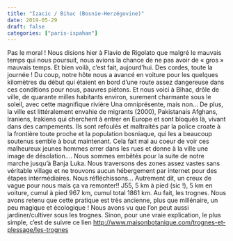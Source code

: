```yaml
---
title: "Izacic / Bihac (Bosnie-Herzégovine)"
date: 2019-05-29
draft: false
categories: ["paris-ispahan"]
---
```


Pas le moral ! Nous disions hier à Flavio de Rigolato que malgré le mauvais temps qui nous poursuit, nous avions la chance de ne pas avoir de « gros » mauvais temps. Et bien voilà, c’est fait, aujourd’hui. Des cordes, toute la journée ! Du coup, notre hôte nous a avancé en voiture pour les quelques kilomètres du début qui étaient en bord d’une route assez dangereuse dans ces conditions pour nous, pauvres piétons. Et nous voici à Bihac, drôle de ville, de quarante milles habitants environ, surement charmante sous le soleil, avec cette magnifique rivière Una omniprésente, mais non… De plus, la ville est littéralement envahie de migrants (2000), Pakistanais Afghans, Iraniens, Irakiens qui cherchent à entrer en Europe et sont bloqués là, vivant dans des campements. Ils sont refoulés et maltraités par la police croate à la frontière toute proche et la population bosniaque, qui les a beaucoup soutenus semble à bout maintenant. Cela fait mal au coeur de voir ces malheureux jeunes hommes errer dans les rues et donne à la ville une image de désolation….
Nous sommes embêtés pour la suite de notre marche jusqu’à Banja Luka. Nous traversons des zones assez vastes sans véritable village et ne trouvons aucun hébergement par internet pour des étapes intermédiaires. Nous réfléchissons… Autrement dit, un creux de vague pour nous mais ça va remonter!!
J55, 5 km à pied (sic !), 5 km en voiture, cumul à pied 967 km, cumul total 1861 km.
Au fait, les trognes. Nous avons retenu que cette pratique est très ancienne, plus que millénaire, un peu magique et écologique ! Nous avons vu que l’on peut aussi jardiner/cultiver sous les trognes. Sinon, pour une vraie explication, le plus simple, c’est de suivre ce lien http://www.maisonbotanique.com/trognes-et-plessage/les-trognes
